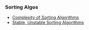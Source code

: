 ### Sorting Algos
- [Complexity of Sorting Algorithms](Complexity_of_Sorting_Algos)
- [Stable, Unstable Sorting Algorithms](Stable_Unstable_Sorting_Algos)
